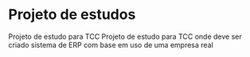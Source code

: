 # Projeto de estudos
Projeto de estudo para TCC
Projeto de estudo para TCC onde deve ser criado sistema de ERP com base em uso de uma empresa real
